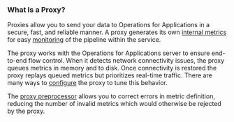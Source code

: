 ### What Is a Proxy?

Proxies allow you to send your data to Operations for Applications in a secure, fast, and reliable manner. A proxy generates its own [internal metrics](https://docs.wavefront.com/wavefront-internal-metrics.html) for easy [monitoring](https://docs.wavefront.com/wavefront_monitoring.html) of the pipeline within the service.

The proxy works with the Operations for Applications server to ensure end-to-end flow control. When it detects network
connectivity issues, the proxy queues metrics in memory and to disk. Once connectivity is restored the proxy
replays queued metrics but prioritizes real-time traffic. There are many ways to [configure](https://docs.wavefront.com/proxies_configuring.html) the proxy to tune this behavior.

The [proxy preprocessor](https://docs.wavefront.com/proxies_preprocessor_rules.html) allows you to correct errors in metric definition, reducing the number of invalid metrics which would otherwise be rejected by the proxy.
